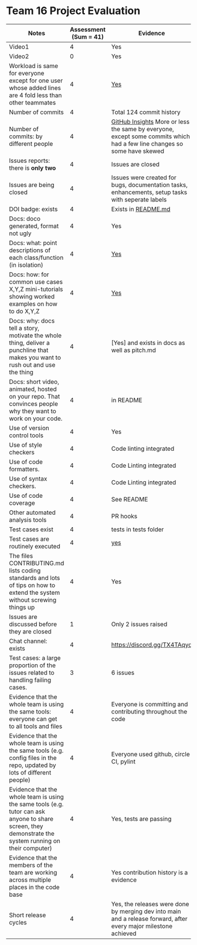 # Team 16 Project Evaluation

|Notes|Assessment (Sum = 41)|Evidence|
|-----|----------|--------|
|Video1|4|Yes|
|Video2|0|Yes|
|Workload is same for everyone except for one user whose added lines are 4 fold less than other teammates|4|[Yes](https://github.com/arvindsrinivas1/vogueX---Fashion-Recommender/graphs/contributors)|
|Number of commits|4|Total 124 commit history|
|Number of commits: by different people|4|[GitHub Insights](https://github.com/arvindsrinivas1/vogueX---Fashion-Recommender/graphs/contributors) More or less the same by everyone, except some commits which had a few line changes so some have skewed|
|Issues reports: there is **only two**|4|Issues are closed|
|Issues are being closed|4|Issues were created for bugs, documentation tasks, enhancements, setup tasks with seperate labels|
|DOI badge: exists|4|Exists in [README.md](https://github.com/arvindsrinivas1/vogueX---Fashion-Recommender/tree/dev)|
|Docs: doco generated, format not ugly |4|Yes|
|Docs: what: point descriptions of each class/function (in isolation) |4| [Yes](https://github.com/arvindsrinivas1/vogueX---Fashion-Recommender/blob/dev/docs/point-class-descriptions.pdf)|
|Docs: how: for common use cases X,Y,Z mini-tutorials showing worked examples on how to do X,Y,Z|4|[Yes](https://github.com/arvindsrinivas1/vogueX---Fashion-Recommender/blob/dev/docs/SE%20Project%20-%20USE%20CASES.pdf)|
|Docs: why: docs tell a story, motivate the whole thing, deliver a punchline that makes you want to rush out and use the thing|4| [Yes] and exists in docs as well as pitch.md|
|Docs: short video, animated, hosted on your repo. That convinces people why they want to work on your code.|4|in README|
|Use of version control tools|4|Yes|
|Use of style checkers |4| Code linting integrated|
|Use of code formatters. |4|Code Linting integrated|
|Use of syntax checkers. |4|Code Linting integrated|
|Use of code coverage |4|See README|
|Other automated analysis tools|4|PR hooks|
|Test cases exist|4| tests in tests folder|
|Test cases are routinely executed|4| [yes](https://app.circleci.com/pipelines/github/arvindsrinivas1/vogueX---Fashion-Recommender?branch=dev) |
|The files CONTRIBUTING.md lists coding standards and lots of tips on how to extend the system without screwing things up|4|Yes|
|Issues are discussed before they are closed|1|  Only 2 issues raised |
|Chat channel: exists|4|https://discord.gg/TX4TAqyd|
|Test cases: a large proportion of the issues related to handling failing cases.|3|6 issues|
|Evidence that the whole team is using the same tools: everyone can get to all tools and files|4|Everyone is committing and contributing throughout the code|
|Evidence that the whole team is using the same tools (e.g. config files in the repo, updated by lots of different people)|4|Everyone used github, circle CI, pylint|
|Evidence that the whole team is using the same tools (e.g. tutor can ask anyone to share screen, they demonstrate the system running on their computer)|4| Yes, tests are passing |
|Evidence that the members of the team are working across multiple places in the code base|4|Yes contribution history is a evidence|
|Short release cycles |4| Yes, the releases were done by merging dev into main and a release forward, after every major milestone achieved|
